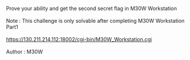 Prove your ability and get the second secret flag in M30W Workstation<br><br>Note : This challenge is only solvable after completing M30W Workstation Part1<br><br>https://130.211.214.112:18002/cgi-bin/M30W_Workstation.cgi<br><br>Author : M30W<br>